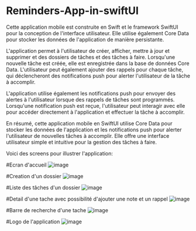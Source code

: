 # Reminders-App-in-swiftUI

Cette application mobile est construite en Swift et le framework SwiftUI pour la conception de l'interface utilisateur. 
Elle utilise également Core Data pour stocker les données de l'application de manière persistante.

L'application permet à l'utilisateur de créer, afficher, mettre à jour et supprimer et des dossiers de tâches et des tâches à faire. 
Lorsqu'une nouvelle tâche est créée, elle est enregistrée dans la base de données Core Data. 
L'utilisateur peut également ajouter des rappels pour chaque tâche, qui déclencheront des notifications push pour alerter l'utilisateur de la tâche à accomplir.

L'application utilise également les notifications push pour envoyer des alertes à l'utilisateur lorsque des rappels de tâches sont programmés.
Lorsqu'une notification push est reçue, l'utilisateur peut interagir avec elle pour accéder directement à l'application et effectuer la tâche à accomplir.

En résumé, cette application mobile en SwiftUI utilise Core Data pour stocker les données de l'application et les notifications push pour alerter l'utilisateur de nouvelles tâches à accomplir. 
Elle offre une interface utilisateur simple et intuitive pour la gestion des tâches à faire.

Voici des screens pour illustrer l'application:

#Ecran d'accueil
![image](https://user-images.githubusercontent.com/56023123/220168023-73b6b25c-4b3c-4dea-93dd-380557e95ff3.png)

#Creation d'un dossier
![image](https://user-images.githubusercontent.com/56023123/220168119-b3020639-8681-494b-9e0b-dc7fd14e78bd.png)

#Liste des tâches d'un dossier
![image](https://user-images.githubusercontent.com/56023123/220168186-efc1d867-8912-4c84-9ecf-3a2f9b2cd37f.png)

#Detail d'une tache avec possibilité d'ajouter une note et un rappel
![image](https://user-images.githubusercontent.com/56023123/220168254-74a81810-b14a-4d0a-a286-420ddec1ce34.png)

#Barre de recherche d'une tache
![image](https://user-images.githubusercontent.com/56023123/220168315-228c102e-f84d-4d3d-9687-d213daf42050.png)

#Logo de l'application
![image](https://user-images.githubusercontent.com/56023123/220168423-0e8f72b3-3f6c-4150-bb53-ead822122072.png)

